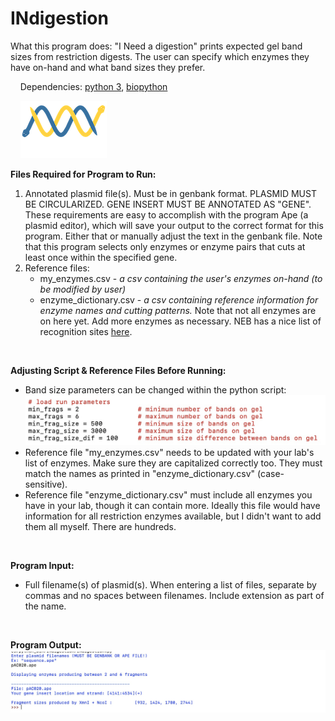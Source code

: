 # INdigestion
What this program does:
"I Need a digestion" prints expected gel band sizes from restriction digests. The user can specify which enzymes they have on-hand and what band sizes they prefer.

&nbsp;&nbsp;&nbsp;&nbsp;Dependencies: [python 3](https://www.python.org/downloads/), [biopython](https://biopython.org/)

&nbsp;&nbsp;&nbsp;&nbsp;![biopython-logo](https://raw.githubusercontent.com/amcrabtree/synteny-mapper/master/images/biopython_logo_white.png)

<b>Files Required for Program to Run:</b>
1. Annotated plasmid file(s). Must be in genbank format. PLASMID MUST BE CIRCULARIZED. GENE INSERT MUST BE ANNOTATED AS "GENE". These requirements are easy to accomplish with the program Ape (a plasmid editor), which will save your output to the correct format for this program. Either that or manually adjust the text in the genbank file. Note that this program selects only enzymes or enzyme pairs that cuts at least once within the specified gene. 
2. Reference files:
   * my_enzymes.csv - <i>a csv containing the user's enzymes on-hand (to be modified by user)</i>
   * enzyme_dictionary.csv - <i>a csv containing reference information for enzyme names and cutting patterns.</i> Note that not all enzymes are on here yet. Add more enzymes as necessary. NEB has a nice list of recognition sites [here](https://www.neb.com/tools-and-resources/selection-charts/alphabetized-list-of-recognition-specificities). 
<p>&nbsp;</p>

<b>Adjusting Script & Reference Files Before Running: </b>
- Band size parameters can be changed within the python script:
![indigestion_script.jpeg](https://raw.githubusercontent.com/amcrabtree/INdigestion/master/images/indigestion_script.jpeg)
- Reference file "my_enzymes.csv" needs to be updated with your lab's list of enzymes. Make sure they are capitalized correctly too. They must match the names as printed in "enzyme_dictionary.csv" (case-sensitive). 
- Reference file "enzyme_dictionary.csv" must include all enzymes you have in your lab, though it can contain more. Ideally this file would have information for all restriction enzymes available, but I didn't want to add them all myself. There are hundreds. 
<p>&nbsp;</p>

<b>Program Input:</b>
- Full filename(s) of plasmid(s). When entering a list of files, separate by commas and no spaces between filenames. Include extension as part of the name. 
<p>&nbsp;</p>

<b>Program Output:</b>
&nbsp;&nbsp;&nbsp;&nbsp;![indigestion_input_output.jpeg](https://raw.githubusercontent.com/amcrabtree/INdigestion/master/images/indigestion_input_output.jpeg)

